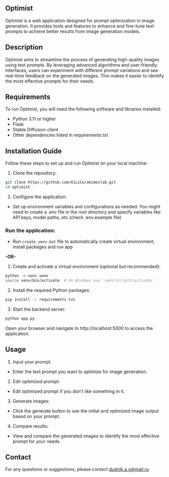 ## Optimist
Optimist is a web application designed for prompt optimization in image generation. It provides tools and features to enhance and fine-tune text prompts to achieve better results from image generation models.

## Description
Optimist aims to streamline the process of generating high-quality images using text prompts. By leveraging advanced algorithms and user-friendly interfaces, users can experiment with different prompt variations and see real-time feedback on the generated images. This makes it easier to identify the most effective prompts for their needs.

## Requirements
To run Optimist, you will need the following software and libraries installed:

- Python 3.11 or higher
- Flask
- Stable Diffusion client
- Other dependencies listed in requirements.txt

## Installation Guide
Follow these steps to set up and run Optimist on your local machine:

1. Clone the repository:

```sh
git clone https://github.com/XiLiCe/akimovlab.git
cd optimist
```

2. Configure the application:

- Set up environment variables and configurations as needed. You might need to create a .env file in the root directory and specify variables like API keys, model paths, etc.(check .env.example file)

### Run the application:

- Run `create_venv.bat` file to automatically create virtual environment, install packages and run app

**-OR-**

1. Create and activate a virtual environment (optional but recommended):

```sh
python -m venv venv
source venv/bin/activate  # On Windows use `venv\Scripts\activate`
```

2. Install the required Python packages:

```sh
pip install -r requirements.txt
```

3. Start the backend server:

```sh
python app.py
```

Open your browser and navigate to http://localhost:5000 to access the application.

## Usage
1. Input your prompt:
- Enter the text prompt you want to optimize for image generation.

2. Edit optimized prompt:
- Edit optimized prompt if you don't like something in it.

3. Generate images:
- Click the generate button to see the initial and optimized image output based on your prompt.

4. Compare results:
- View and compare the generated images to identify the most effective prompt for your needs.

## Contact
For any questions or suggestions, please contact dudnik.a.v@mail.ru
